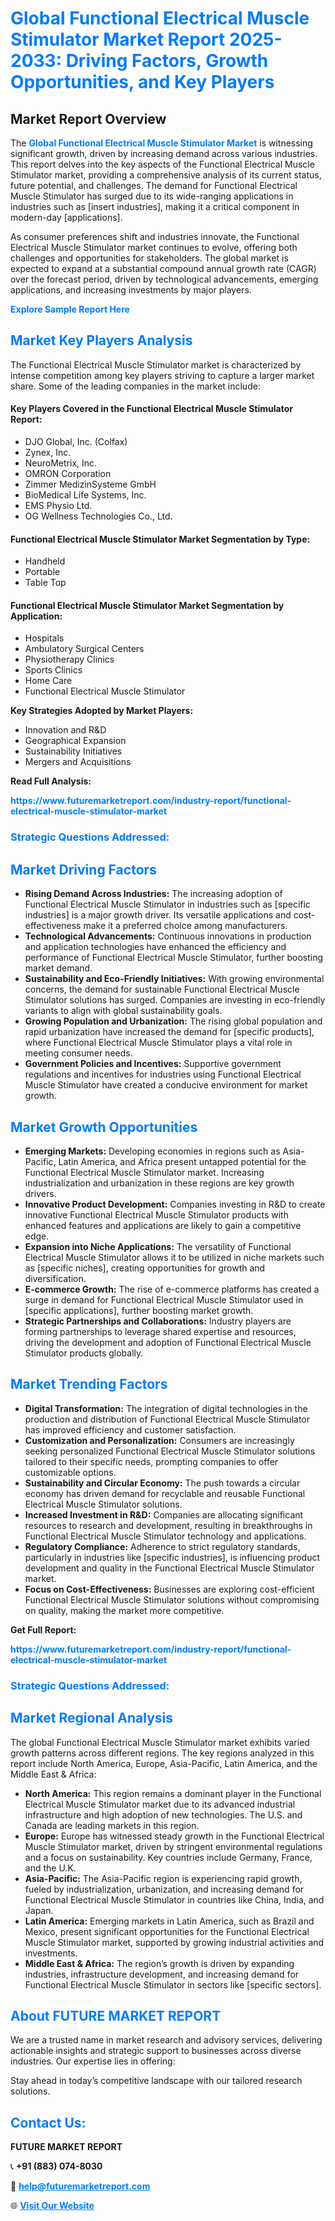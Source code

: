 <h1 style="color: #007BFF;">Global Functional Electrical Muscle Stimulator Market Report 2025-2033: Driving Factors, Growth Opportunities, and Key Players</h1>

<section id="overview">
<h2>Market Report Overview</h2>
<p>The <a href="https://www.futuremarketreport.com/industry-report/functional-electrical-muscle-stimulator-market" style="color: #007BFF; text-decoration: none;"><strong>Global Functional Electrical Muscle Stimulator Market</strong></a> is witnessing significant growth, driven by increasing demand across various industries. This report delves into the key aspects of the Functional Electrical Muscle Stimulator market, providing a comprehensive analysis of its current status, future potential, and challenges. The demand for Functional Electrical Muscle Stimulator has surged due to its wide-ranging applications in industries such as [insert industries], making it a critical component in modern-day [applications].</p>
<p>As consumer preferences shift and industries innovate, the Functional Electrical Muscle Stimulator market continues to evolve, offering both challenges and opportunities for stakeholders. The global market is expected to expand at a substantial compound annual growth rate (CAGR) over the forecast period, driven by technological advancements, emerging applications, and increasing investments by major players.</p>
</section>

<section id="overview">
<p><a href="https://www.futuremarketreport.com/request-sample/reportId=127589" style="color: #007BFF; text-decoration: none;"><strong>Explore Sample Report Here</strong></a></p>
</section>

<section id="key-players">
<h2 style="color: #007BFF;">Market Key Players Analysis</h2>
<p>The Functional Electrical Muscle Stimulator market is characterized by intense competition among key players striving to capture a larger market share. Some of the leading companies in the market include:</p>
<h4>Key Players Covered in the Functional Electrical Muscle Stimulator Report:</h4>
<ul><li>DJO Global, Inc. (Colfax)</li><li>Zynex, Inc.</li><li>NeuroMetrix, Inc.</li><li>OMRON Corporation</li><li>Zimmer MedizinSysteme GmbH</li><li>BioMedical Life Systems, Inc.</li><li>EMS Physio Ltd.</li><li>OG Wellness Technologies Co., Ltd.</li></ul>
<h4>Functional Electrical Muscle Stimulator Market Segmentation by Type:</h4>
<ul><li>Handheld</li><li>Portable</li><li>Table Top</li></ul>

<h4>Functional Electrical Muscle Stimulator Market Segmentation by Application:</h4>
<ul><li>Hospitals</li><li>Ambulatory Surgical Centers</li><li>Physiotherapy Clinics</li><li>Sports Clinics</li><li>Home Care</li><li>Functional Electrical Muscle Stimulator</li></ul>
<p><strong>Key Strategies Adopted by Market Players:</strong></p>
<ul>
<li>Innovation and R&D</li>
<li>Geographical Expansion</li>
<li>Sustainability Initiatives</li>
<li>Mergers and Acquisitions</li>
</ul>
</section>

<section>
<p><strong>Read Full Analysis: </strong></p><a href="https://www.futuremarketreport.com/industry-report/functional-electrical-muscle-stimulator-market" style="color: #007BFF; text-decoration: none;"><strong>https://www.futuremarketreport.com/industry-report/functional-electrical-muscle-stimulator-market</strong></a>
<h3 style="color: #007BFF;">Strategic Questions Addressed:</h3>
</section>

<section id="driving-factors">
<h2 style="color: #007BFF;">Market Driving Factors</h2>
<ul>
<li><strong>Rising Demand Across Industries:</strong> The increasing adoption of Functional Electrical Muscle Stimulator in industries such as [specific industries] is a major growth driver. Its versatile applications and cost-effectiveness make it a preferred choice among manufacturers.</li>
<li><strong>Technological Advancements:</strong> Continuous innovations in production and application technologies have enhanced the efficiency and performance of Functional Electrical Muscle Stimulator, further boosting market demand.</li>
<li><strong>Sustainability and Eco-Friendly Initiatives:</strong> With growing environmental concerns, the demand for sustainable Functional Electrical Muscle Stimulator solutions has surged. Companies are investing in eco-friendly variants to align with global sustainability goals.</li>
<li><strong>Growing Population and Urbanization:</strong> The rising global population and rapid urbanization have increased the demand for [specific products], where Functional Electrical Muscle Stimulator plays a vital role in meeting consumer needs.</li>
<li><strong>Government Policies and Incentives:</strong> Supportive government regulations and incentives for industries using Functional Electrical Muscle Stimulator have created a conducive environment for market growth.</li>
</ul>
</section>

<section id="growth-opportunities">
<h2 style="color: #007BFF;">Market Growth Opportunities</h2>
<ul>
<li><strong>Emerging Markets:</strong> Developing economies in regions such as Asia-Pacific, Latin America, and Africa present untapped potential for the Functional Electrical Muscle Stimulator market. Increasing industrialization and urbanization in these regions are key growth drivers.</li>
<li><strong>Innovative Product Development:</strong> Companies investing in R&D to create innovative Functional Electrical Muscle Stimulator products with enhanced features and applications are likely to gain a competitive edge.</li>
<li><strong>Expansion into Niche Applications:</strong> The versatility of Functional Electrical Muscle Stimulator allows it to be utilized in niche markets such as [specific niches], creating opportunities for growth and diversification.</li>
<li><strong>E-commerce Growth:</strong> The rise of e-commerce platforms has created a surge in demand for Functional Electrical Muscle Stimulator used in [specific applications], further boosting market growth.</li>
<li><strong>Strategic Partnerships and Collaborations:</strong> Industry players are forming partnerships to leverage shared expertise and resources, driving the development and adoption of Functional Electrical Muscle Stimulator products globally.</li>
</ul>
</section>

<section id="trending-factors">
<h2 style="color: #007BFF;">Market Trending Factors</h2>
<ul>
<li><strong>Digital Transformation:</strong> The integration of digital technologies in the production and distribution of Functional Electrical Muscle Stimulator has improved efficiency and customer satisfaction.</li>
<li><strong>Customization and Personalization:</strong> Consumers are increasingly seeking personalized Functional Electrical Muscle Stimulator solutions tailored to their specific needs, prompting companies to offer customizable options.</li>
<li><strong>Sustainability and Circular Economy:</strong> The push towards a circular economy has driven demand for recyclable and reusable Functional Electrical Muscle Stimulator solutions.</li>
<li><strong>Increased Investment in R&D:</strong> Companies are allocating significant resources to research and development, resulting in breakthroughs in Functional Electrical Muscle Stimulator technology and applications.</li>
<li><strong>Regulatory Compliance:</strong> Adherence to strict regulatory standards, particularly in industries like [specific industries], is influencing product development and quality in the Functional Electrical Muscle Stimulator market.</li>
<li><strong>Focus on Cost-Effectiveness:</strong> Businesses are exploring cost-efficient Functional Electrical Muscle Stimulator solutions without compromising on quality, making the market more competitive.</li>
</ul>
</section>

<section>
<p><strong>Get Full Report: </strong></p><a href="https://www.futuremarketreport.com/industry-report/functional-electrical-muscle-stimulator-market" style="color: #007BFF; text-decoration: none;"><strong>https://www.futuremarketreport.com/industry-report/functional-electrical-muscle-stimulator-market</strong></a>
<h3 style="color: #007BFF;">Strategic Questions Addressed:</h3>
</section>


<section id="regional-analysis">
<h2 style="color: #007BFF;">Market Regional Analysis</h2>
<p>The global Functional Electrical Muscle Stimulator market exhibits varied growth patterns across different regions. The key regions analyzed in this report include North America, Europe, Asia-Pacific, Latin America, and the Middle East & Africa:</p>
<ul>
<li><strong>North America:</strong> This region remains a dominant player in the Functional Electrical Muscle Stimulator market due to its advanced industrial infrastructure and high adoption of new technologies. The U.S. and Canada are leading markets in this region.</li>
<li><strong>Europe:</strong> Europe has witnessed steady growth in the Functional Electrical Muscle Stimulator market, driven by stringent environmental regulations and a focus on sustainability. Key countries include Germany, France, and the U.K.</li>
<li><strong>Asia-Pacific:</strong> The Asia-Pacific region is experiencing rapid growth, fueled by industrialization, urbanization, and increasing demand for Functional Electrical Muscle Stimulator in countries like China, India, and Japan.</li>
<li><strong>Latin America:</strong> Emerging markets in Latin America, such as Brazil and Mexico, present significant opportunities for the Functional Electrical Muscle Stimulator market, supported by growing industrial activities and investments.</li>
<li><strong>Middle East & Africa:</strong> The region’s growth is driven by expanding industries, infrastructure development, and increasing demand for Functional Electrical Muscle Stimulator in sectors like [specific sectors].</li>
</ul>
</section>

<footer>
<h2 style="color: #007BFF;">About FUTURE MARKET REPORT</h2>
<p>We are a trusted name in market research and advisory services, delivering actionable insights and strategic support to businesses across diverse industries. Our expertise lies in offering:</p>

<p>Stay ahead in today’s competitive landscape with our tailored research solutions.</p>

<h2 style="color: #007BFF;">Contact Us:</h2>
<p><strong>FUTURE MARKET REPORT</strong></p>
<p>📞 <strong>+91 (883) 074-8030</strong></p>
<p>📧 <strong><a href="mailto:help@futuremarketreport.com" style="color: #007BFF;">help@futuremarketreport.com</a></strong></p>
<p>🌐 <strong><a href="https://www.futuremarketreport.com/" style="color: #007BFF;">Visit Our Website</a></strong></p>
</footer>